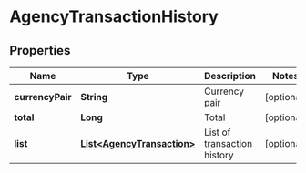 
# AgencyTransactionHistory

## Properties

Name | Type | Description | Notes
------------ | ------------- | ------------- | -------------
**currencyPair** | **String** | Currency pair |  [optional]
**total** | **Long** | Total |  [optional]
**list** | [**List&lt;AgencyTransaction&gt;**](AgencyTransaction.md) | List of transaction history |  [optional]

